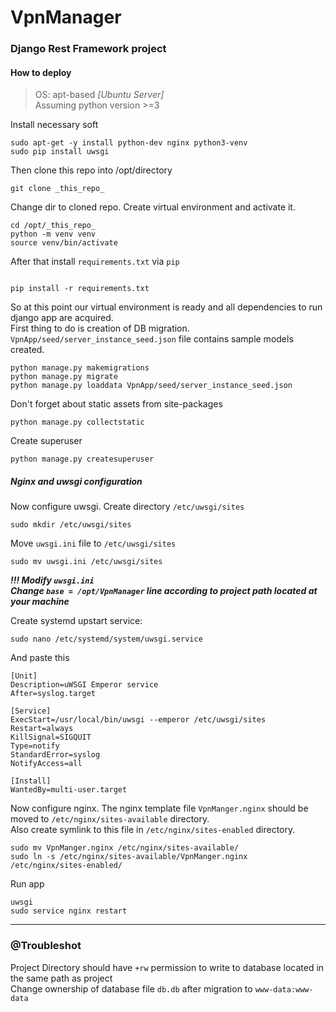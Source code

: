 # VpnManager
### Django Rest Framework project

#### How to deploy
>OS: apt-based *[Ubuntu Server]*  
>Assuming python version >=3

Install necessary soft  
```
sudo apt-get -y install python-dev nginx python3-venv 
sudo pip install uwsgi
```

Then clone this repo into /opt/directory
```
git clone _this_repo_
```

Change dir to cloned repo. Create virtual environment and activate it.
```
cd /opt/_this_repo_
python -m venv venv
source venv/bin/activate
```
After that install `requirements.txt` via `pip`
```

pip install -r requirements.txt
```

So at this point our virtual environment is ready and all dependencies to run django app are acquired.  
First thing to do is creation of DB migration.
`VpnApp/seed/server_instance_seed.json` file contains sample models created.
```
python manage.py makemigrations
python manage.py migrate
python manage.py loaddata VpnApp/seed/server_instance_seed.json
```

Don't forget about static assets from site-packages
```
python manage.py collectstatic
```

Create superuser
```
python manage.py createsuperuser
```

##### Nginx and uwsgi configuration

Now configure uwsgi.
Create directory `/etc/uwsgi/sites`
```
sudo mkdir /etc/uwsgi/sites
```


Move  `uwsgi.ini` file to `/etc/uwsgi/sites`
```
sudo mv uwsgi.ini /etc/uwsgi/sites
```
***!!! Modify `uwsgi.ini`  
Change `base = /opt/VpnManager` line according to project path located at your machine***


Create systemd upstart service:
```
sudo nano /etc/systemd/system/uwsgi.service
```
And paste this
```
[Unit]
Description=uWSGI Emperor service
After=syslog.target

[Service]
ExecStart=/usr/local/bin/uwsgi --emperor /etc/uwsgi/sites
Restart=always
KillSignal=SIGQUIT
Type=notify
StandardError=syslog
NotifyAccess=all

[Install]
WantedBy=multi-user.target
```


Now configure nginx.
The nginx template file `VpnManger.nginx` should be moved to `/etc/nginx/sites-available` directory.  
Also create symlink to this file in `/etc/nginx/sites-enabled` directory.
```
sudo mv VpnManger.nginx /etc/nginx/sites-available/
sudo ln -s /etc/nginx/sites-available/VpnManger.nginx /etc/nginx/sites-enabled/
```

Run app
```
uwsgi 
sudo service nginx restart
```

----
### @Troubleshot
Project Directory should have `+rw` permission to write to database located in the same path as project  
Change ownership of database file `db.db` after migration to `www-data:www-data` 
